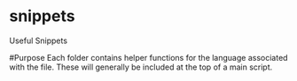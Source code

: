 # snippets
Useful Snippets

#Purpose
Each folder contains helper functions for the language associated with the file.
These will generally be included at the top of a main script.

